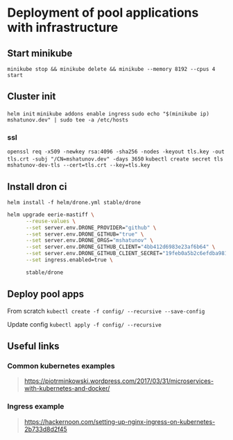 # Deployment of pool applications with infrastructure

## Start minikube
`minikube stop && minikube delete && minikube --memory 8192 --cpus 4 start`

## Cluster init
`helm init`
`minikube addons enable ingress`
`sudo echo "$(minikube ip) mshatunov.dev" | sudo tee -a /etc/hosts`

### ssl
`openssl req -x509 -newkey rsa:4096 -sha256 -nodes -keyout tls.key -out tls.crt -subj "/CN=mshatunov.dev" -days 3650`
`kubectl create secret tls mshatunov-dev-tls --cert=tls.crt --key=tls.key`


## Install dron ci
`helm install -f helm/drone.yml stable/drone`

```sh
helm upgrade eerie-mastiff \
      --reuse-values \
      --set server.env.DRONE_PROVIDER="github" \
      --set server.env.DRONE_GITHUB="true" \
      --set server.env.DRONE_ORGS="mshatunov" \
      --set server.env.DRONE_GITHUB_CLIENT="4bb412d6983e23af6b64" \
      --set server.env.DRONE_GITHUB_CLIENT_SECRET="19feb0a5b2c6efdba98128d609e98c45d0795953" \
      --set ingress.enabled=true \

      stable/drone
```      

## Deploy pool apps
From scratch
`kubectl create -f config/ --recursive --save-config`

Update config
`kubectl apply -f config/ --recursive`

## Useful links
### Common kubernetes examples
>https://piotrminkowski.wordpress.com/2017/03/31/microservices-with-kubernetes-and-docker/

### Ingress example
>https://hackernoon.com/setting-up-nginx-ingress-on-kubernetes-2b733d8d2f45